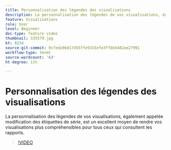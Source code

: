 ```yaml
---
title: Personnalisation des légendes des visualisations
description: La personnalisation des légendes de vos visualisations, également appelée modification des étiquettes de série, est un excellent moyen de rendre vos visualisations plus compréhensibles pour tous ceux qui consultent les rapports.
feature: Visualisations
role: User
level: Beginner
doc-type: feature video
thumbnail: 335579.jpg
kt: 8234
source-git-commit: 9cfeda9bd17455ffe9315efe3ffde5482ae27991
workflow-type: tm+mt
source-wordcount: '63'
ht-degree: 11%

---
```



# Personnalisation des légendes des visualisations

La personnalisation des légendes de vos visualisations, également appelée modification des étiquettes de série, est un excellent moyen de rendre vos visualisations plus compréhensibles pour tous ceux qui consultent les rapports.

>[!VIDEO](https://video.tv.adobe.com/v/335579/?quality=12&learn=on)
